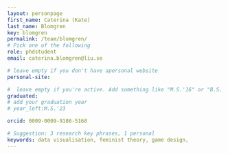 ```yaml
---
layout: personpage
first_name: Caterina (Kate)
last_name: Blomgren
key: blomgren
permalink: /team/blomgren/
# Pick one of the following
role: phdstudent
email: caterina.blomgren@liu.se

# leave empty if you don't have apersonal website
personal-site:

#  leave empty if you're active. Add something like "M.S.'16" or "B.S.'17" if you got a degree while with the Vis Collective. Add "N" if you left before you got a degree.
graduated:
# add your graduation year
# year_left:M.S.'23

orcid: 0009-0009-9186-5168

# Suggestion: 3 research key phrases, 1 personal
keywords: data visualisation, feminist theory, game design,
---
```

